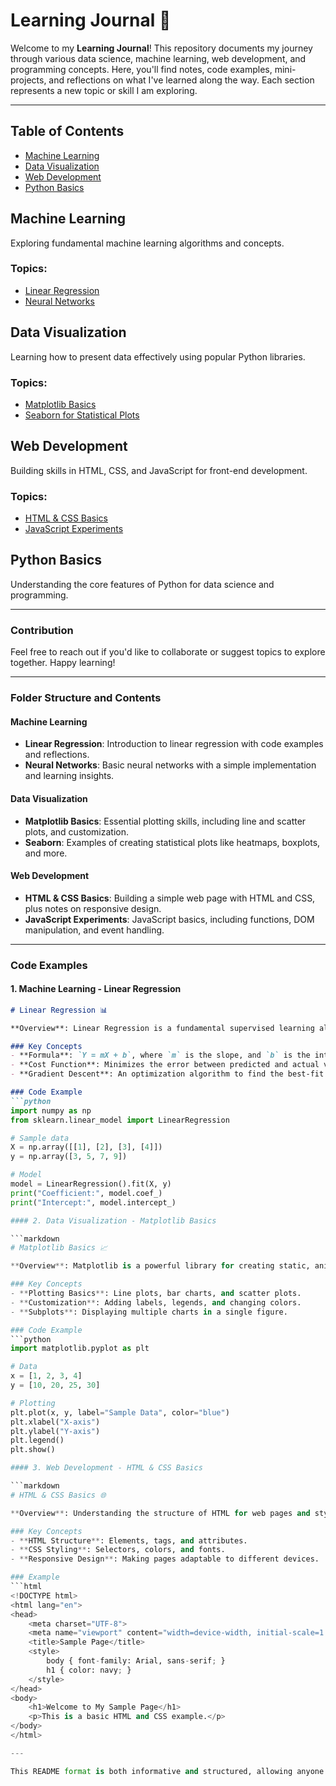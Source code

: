 # Learning Journal 📘

Welcome to my **Learning Journal**! This repository documents my journey through various data science, machine learning, web development, and programming concepts. Here, you'll find notes, code examples, mini-projects, and reflections on what I've learned along the way. Each section represents a new topic or skill I am exploring.

---

## Table of Contents
- [Machine Learning](#machine-learning)
- [Data Visualization](#data-visualization)
- [Web Development](#web-development)
- [Python Basics](#python-basics)
  
## Machine Learning
Exploring fundamental machine learning algorithms and concepts.

### Topics:
- [Linear Regression](Machine_Learning/Linear_Regression/README.md)
- [Neural Networks](Machine_Learning/Neural_Networks/README.md)

## Data Visualization
Learning how to present data effectively using popular Python libraries.

### Topics:
- [Matplotlib Basics](Data_Visualization/Matplotlib_Basics.md)
- [Seaborn for Statistical Plots](Data_Visualization/Seaborn_Examples.md)

## Web Development
Building skills in HTML, CSS, and JavaScript for front-end development.

### Topics:
- [HTML & CSS Basics](Web_Development/HTML_CSS_Basics/README.md)
- [JavaScript Experiments](Web_Development/JavaScript_Experiments/README.md)

## Python Basics
Understanding the core features of Python for data science and programming.

---

### Contribution
Feel free to reach out if you'd like to collaborate or suggest topics to explore together. Happy learning!

---

### Folder Structure and Contents

#### Machine Learning
- **Linear Regression**: Introduction to linear regression with code examples and reflections.
- **Neural Networks**: Basic neural networks with a simple implementation and learning insights.

#### Data Visualization
- **Matplotlib Basics**: Essential plotting skills, including line and scatter plots, and customization.
- **Seaborn**: Examples of creating statistical plots like heatmaps, boxplots, and more.

#### Web Development
- **HTML & CSS Basics**: Building a simple web page with HTML and CSS, plus notes on responsive design.
- **JavaScript Experiments**: JavaScript basics, including functions, DOM manipulation, and event handling.

---

### Code Examples

#### 1. Machine Learning - Linear Regression

```markdown
# Linear Regression 📊

**Overview**: Linear Regression is a fundamental supervised learning algorithm used to predict a continuous target variable based on one or more predictors.

### Key Concepts
- **Formula**: `Y = mX + b`, where `m` is the slope, and `b` is the intercept.
- **Cost Function**: Minimizes the error between predicted and actual values.
- **Gradient Descent**: An optimization algorithm to find the best-fit line.

### Code Example
```python
import numpy as np
from sklearn.linear_model import LinearRegression

# Sample data
X = np.array([[1], [2], [3], [4]])
y = np.array([3, 5, 7, 9])

# Model
model = LinearRegression().fit(X, y)
print("Coefficient:", model.coef_)
print("Intercept:", model.intercept_)

#### 2. Data Visualization - Matplotlib Basics

```markdown
# Matplotlib Basics 📈

**Overview**: Matplotlib is a powerful library for creating static, animated, and interactive visualizations in Python.

### Key Concepts
- **Plotting Basics**: Line plots, bar charts, and scatter plots.
- **Customization**: Adding labels, legends, and changing colors.
- **Subplots**: Displaying multiple charts in a single figure.

### Code Example
```python
import matplotlib.pyplot as plt

# Data
x = [1, 2, 3, 4]
y = [10, 20, 25, 30]

# Plotting
plt.plot(x, y, label="Sample Data", color="blue")
plt.xlabel("X-axis")
plt.ylabel("Y-axis")
plt.legend()
plt.show()

#### 3. Web Development - HTML & CSS Basics

```markdown
# HTML & CSS Basics 🌐

**Overview**: Understanding the structure of HTML for web pages and styling them using CSS.

### Key Concepts
- **HTML Structure**: Elements, tags, and attributes.
- **CSS Styling**: Selectors, colors, and fonts.
- **Responsive Design**: Making pages adaptable to different devices.

### Example
```html
<!DOCTYPE html>
<html lang="en">
<head>
    <meta charset="UTF-8">
    <meta name="viewport" content="width=device-width, initial-scale=1.0">
    <title>Sample Page</title>
    <style>
        body { font-family: Arial, sans-serif; }
        h1 { color: navy; }
    </style>
</head>
<body>
    <h1>Welcome to My Sample Page</h1>
    <p>This is a basic HTML and CSS example.</p>
</body>
</html>

---

This README format is both informative and structured, allowing anyone visiting the repository to see your progress, organization, and depth of learning in each area.
